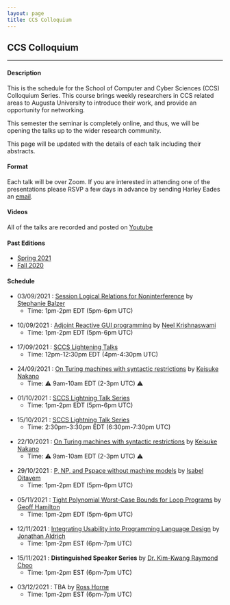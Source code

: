 ```yaml
---
layout: page
title: CCS Colloquium
---
```


CCS Colloquium
--------------
-------------------

#### Description

This is the schedule for the School of Computer and Cyber Sciences
(CCS) Colloquium Series.  This course brings weekly researchers in CCS
related areas to Augusta University to introduce their work, and
provide an opportunity for networking.

This semester the seminar is completely online, and thus, we will be
opening the talks up to the wider research community.

This page will be updated with the details of each talk including
their abstracts.

#### Format

Each talk will be over Zoom.  If you are interested in attending one
of the presentations please RSVP a few days in advance by sending
Harley Eades an <a href="mailto:harley.eades@gmail.com">email</a>.

#### Videos

All of the talks are recorded and posted on [Youtube](https://www.youtube.com/channel/UCk3G8P4NMeIdj1roMoCEi0Q/videos)

#### Past Editions

- [Spring 2021](/past-colloquium/colloquium-Spring-2021.html) 
- [Fall 2020](/past-colloquium/colloquium-Fall-2020.html) 

#### Schedule
  
- 03/09/2021 : [Session Logical Relations for Noninterference](colloquium_talks/Balzer.html)
by [Stephanie Balzer](https://www.cs.cmu.edu/~balzers/)
  - Time: 1pm-2pm EDT (5pm-6pm UTC)
<br><br>
- 10/09/2021 : [Adjoint Reactive GUI programming](colloquium_talks/Krishnaswami.html)
by [Neel Krishnaswami](https://www.cl.cam.ac.uk/~nk480/)
  - Time: 1pm-2pm EDT (5pm-6pm UTC)
<br><br>
- 17/09/2021 : [SCCS Lightening Talks](colloquium_talks/Lightning-Talks-091721.html)
  - Time: 12pm-12:30pm EDT (4pm-4:30pm UTC)
<br><br>
- 24/09/2021 : [On Turing machines with syntactic restrictions](colloquium_talks/Nakano.html)
by [Keisuke Nakano](https://www.riec.tohoku.ac.jp/~ksk/)
  - Time: ⚠ 9am-10am EDT (2-3pm UTC) ⚠️
<br><br>
- 01/10/2021 : [SCCS Lightning Talk Series](colloquium_talks/Lightning-Talks-100121.html)
  - Time: 1pm-2pm EDT (5pm-6pm UTC)
<br><br>
- 15/10/2021 : [SCCS Lightning Talk Series](colloquium_talks/Lightning-Talks-101521.html)
  - Time: 2:30pm-3:30pm EDT (6:30pm-7:30pm UTC)
<br><br>
- 22/10/2021 : [On Turing machines with syntactic restrictions](colloquium_talks/Nakano.html)
by [Keisuke Nakano](https://www.riec.tohoku.ac.jp/~ksk/)
  - Time: ⚠ 9am-10am EDT (2-3pm UTC) ⚠️
<br><br> 
- 29/10/2021 : [P, NP, and Pspace without machine models](colloquium_talks/Oitavem.html)
by [Isabel Oitavem](https://docentes.fct.unl.pt/ifr/)
  - Time: 1pm-2pm EDT (5pm-6pm UTC)
<br><br>
- 05/11/2021 : [Tight Polynomial Worst-Case Bounds for Loop Programs](colloquium_talks/Hamilton.html)
by [Geoff Hamilton](https://www.computing.dcu.ie/~hamilton/)
  - Time: 1pm-2pm EDT (5pm-6pm UTC)
<br><br>
- 12/11/2021 : [Integrating Usability into Programming Language Design](colloquium_talks/Aldrich.html) by [Jonathan Aldrich](https://www.cs.cmu.edu/~aldrich/)
  - Time: 1pm-2pm EST (6pm-7pm UTC)
<br><br>
- 15/11/2021 : **Distinguished Speaker Series**
by [Dr. Kim-Kwang Raymond Choo](https://sites.google.com/site/raymondchooau/)
  - Time: 1pm-2pm EST (6pm-7pm UTC)
<br><br>
- 03/12/2021 : TBA
by [Ross Horne](https://satoss.uni.lu/members/ross/)
  - Time: 1pm-2pm EST (6pm-7pm UTC)
